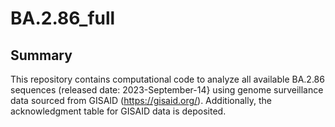 # BA.2.86_full

## Summary
This repository contains computational code to analyze all available BA.2.86 sequences (released date: 2023-September-14} using genome surveillance data sourced from GISAID (https://gisaid.org/). 
Additionally, the acknowledgment table for GISAID data is deposited.
